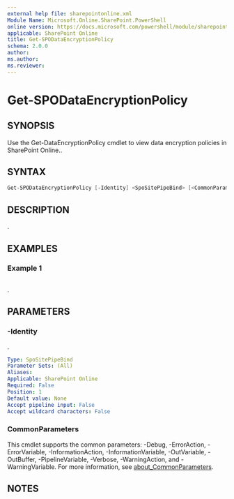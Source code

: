 ```yaml
---
external help file: sharepointonline.xml
Module Name: Microsoft.Online.SharePoint.PowerShell
online version: https://docs.microsoft.com/powershell/module/sharepoint-online/get-spodataencryptionpolicy
applicable: SharePoint Online
title: Get-SPODataEncryptionPolicy
schema: 2.0.0
author:
ms.author:
ms.reviewer:
---
```


# Get-SPODataEncryptionPolicy

## SYNOPSIS

Use the Get-DataEncryptionPolicy cmdlet to view data encryption policies in SharePoint Online..

## SYNTAX

```powershell
Get-SPODataEncryptionPolicy [-Identity] <SpoSitePipeBind> [<CommonParameters>]
```

## DESCRIPTION

.

## EXAMPLES

### Example 1

```powershell

```

.

## PARAMETERS

### -Identity

.

```yaml
Type: SpoSitePipeBind
Parameter Sets: (All)
Aliases:
Applicable: SharePoint Online
Required: False
Position: 1
Default value: None
Accept pipeline input: False
Accept wildcard characters: False
```

### CommonParameters

This cmdlet supports the common parameters: -Debug, -ErrorAction, -ErrorVariable, -InformationAction, -InformationVariable, -OutVariable, -OutBuffer, -PipelineVariable, -Verbose, -WarningAction, and -WarningVariable. For more information, see [about_CommonParameters](https://go.microsoft.com/fwlink/p/?LinkID=113216).

## NOTES
